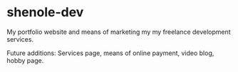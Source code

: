 # shenole-dev

My portfolio website and means of marketing my my freelance development services. 

Future additions: Services page, means of online payment, video blog, hobby page.

